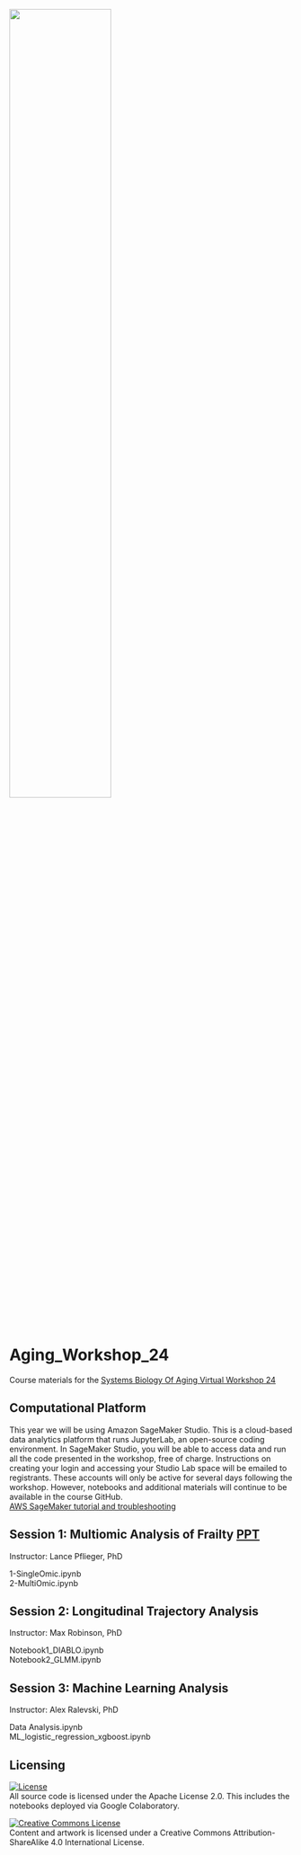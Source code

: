 <a href="https://isbscience.org/aging-workshop/"><img src="https://isbscience.org/aging-workshop/images/Systems_Biology_of_Aging_Workshop.png" width="60%"></a>


# Aging_Workshop_24
Course materials for the [Systems Biology Of Aging Virtual Workshop 24](https://isbscience.org/aging-workshop/) <br>


## Computational Platform
This year we will be using Amazon SageMaker Studio. This is a cloud-based data analytics platform that runs JupyterLab, an open-source coding environment. In SageMaker Studio, you will be able to access data and run all the code presented in the workshop, free of charge. Instructions on creating your login and accessing your Studio Lab space will be emailed to registrants. These accounts will only be active for several days following the workshop. However, notebooks and additional materials will continue to be available in the course GitHub. <br>
[AWS SageMaker tutorial and troubleshooting](https://docs.google.com/presentation/d/1Hh0GXUHuHJOjWvQDOh5aDq_swyi7C4Po/edit#slide=id.g2705e0e223b_0_25) <br>

## Session 1: Multiomic Analysis of Frailty [PPT](https://docs.google.com/presentation/d/1hBnmXDfrJxfxKkE_X4xjOlYkDU4sA7ufKYuic1vRU3w/edit)
Instructor: Lance Pflieger, PhD <br>
  
  1-SingleOmic.ipynb <br>
  2-MultiOmic.ipynb <br>

## Session 2: Longitudinal Trajectory Analysis
Instructor: Max Robinson, PhD <br>

  Notebook1_DIABLO.ipynb <br>
  Notebook2_GLMM.ipynb <br>

## Session 3: Machine Learning Analysis
Instructor: Alex Ralevski, PhD <br>

  Data Analysis.ipynb <br>
  ML_logistic_regression_xgboost.ipynb <br>

## Licensing

[![License](https://img.shields.io/badge/License-Apache%202.0-blue.svg)](https://opensource.org/licenses/Apache-2.0)<br>
All source code is licensed under the Apache License 2.0. This includes the notebooks deployed via Google Colaboratory.

<a rel="license" href="http://creativecommons.org/licenses/by-sa/4.0/"><img alt="Creative Commons License" style="border-width:0" src="https://i.creativecommons.org/l/by-sa/4.0/80x15.png" /></a><br />Content and artwork is licensed under a Creative Commons Attribution-ShareAlike 4.0 International License.
